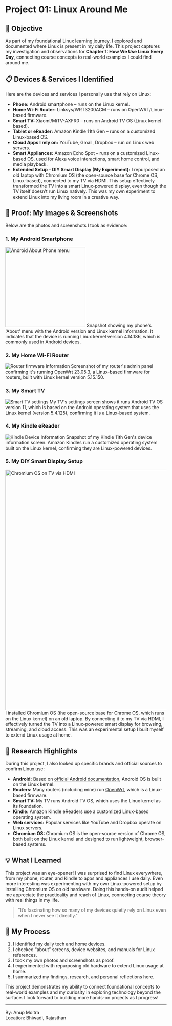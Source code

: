 # Project 01: Linux Around Me

## 📝 Objective

As part of my foundational Linux learning journey, I explored and documented where Linux is present in my daily life. This project captures my investigation and observations for **Chapter 1: How We Use Linux Every Day**, connecting course concepts to real-world examples I could find around me.

## 📋 Devices & Services I Identified

Here are the devices and services I personally use that rely on Linux:

- **Phone:** Android smartphone – runs on the Linux kernel.
- **Home Wi-Fi Router:** Linksys/WRT3200ACM – runs on OpenWRT/Linux-based firmware.
- **Smart TV:** Xiaomi/MiTV-AXFR0 – runs on Android TV OS (Linux kernel-based).
- **Tablet or eReader:** Amazon Kindle 11th Gen – runs on a customized Linux-based OS.
- **Cloud Apps I rely on:** YouTube, Gmail, Dropbox – run on Linux web servers.
- **Smart Appliances:** Amazon Echo Spot – runs on a customized Linux-based OS, used for Alexa voice interactions, smart home control, and media playback.
- **Extended Setup – DIY Smart Display (My Experiment):** I repurposed an old laptop with Chromium OS (the open-source base for Chrome OS, Linux-based), connected to my TV via HDMI. This setup effectively transformed the TV into a smart Linux-powered display, even though the TV itself doesn’t run Linux natively. This was my own experiment to extend Linux into my living room in a creative way.

## 📸 Proof: My Images & Screenshots

Below are the photos and screenshots I took as evidence:

### 1. My Android Smartphone

<img src="images/myphone-about.png" alt="Android About Phone menu" width="250"/>  
Snapshot showing my phone's 'About' menu with the Android version and Linux kernel information. It indicates that the device is running Linux kernel version 4.14.186, which is commonly used in Android devices.

### 2. My Home Wi-Fi Router

<img src="images/router-info.jpg" alt="Router firmware information"/>  
Screenshot of my router's admin panel confirming it's running OpenWrt 23.05.3, a Linux-based firmware for routers, built with Linux kernel version 5.15.150.

### 3. My Smart TV

<img src="images/smart-tv-settings.png" alt="Smart TV settings"/>  
My TV's settings screen shows it runs Android TV OS version 11, which is based on the Android operating system that uses the Linux kernel (version 5.4.125), confirming it is a Linux-based system.

### 4. My Kindle eReader

<img src="images/kindle-about.png" alt="Kindle Device Information"/>  
Snapshot of my Kindle 11th Gen's device information screen. Amazon Kindles run a customized operating system built on the Linux kernel, confirming they are Linux-powered devices.

### 5. My DIY Smart Display Setup

<img src="images/chromiumos-tv.png" alt="Chromium OS on TV via HDMI" width="750"/>  
I installed Chromium OS (the open-source base for Chrome OS, which runs on the Linux kernel) on an old laptop. By connecting it to my TV via HDMI, I effectively turned the TV into a Linux-powered smart display for browsing, streaming, and cloud access. This was an experimental setup I built myself to extend Linux usage at home.

## 🔗 Research Highlights

During this project, I also looked up specific brands and official sources to confirm Linux use:

- **Android:** Based on [official Android documentation](https://source.android.com/docs/core/architecture/kernel), Android OS is built on the Linux kernel.
- **Routers:** Many routers (including mine) run [OpenWrt](https://openwrt.org/), which is a Linux-based firmware.
- **Smart TV:** My TV runs Android TV OS, which uses the Linux kernel as its foundation.
- **Kindle:** Amazon Kindle eReaders use a customized Linux-based operating system.
- **Web services:** Popular services like YouTube and Dropbox operate on Linux servers.
- **Chromium OS:** Chromium OS is the open-source version of Chrome OS, both built on the Linux kernel and designed to run lightweight, browser-based systems.

## 💡 What I Learned

This project was an eye-opener! I was surprised to find Linux everywhere, from my phone, router, and Kindle to apps and appliances I use daily. Even more interesting was experimenting with my own Linux-powered setup by installing Chromium OS on old hardware. Doing this hands-on audit helped me appreciate the practicality and reach of Linux, connecting course theory with real things in my life.

> "It’s fascinating how so many of my devices quietly rely on Linux even when I never see it directly."

## 📁 My Process

1. I identified my daily tech and home devices.
2. I checked “about” screens, device websites, and manuals for Linux references.
3. I took my own photos and screenshots as proof.
4. I experimented with repurposing old hardware to extend Linux usage at home.
5. I summarized my findings, research, and personal reflections here.

This project demonstrates my ability to connect foundational concepts to real-world examples and my curiosity in exploring technology beyond the surface. I look forward to building more hands-on projects as I progress!

---

By: Anup Moitra  
Location: Bhiwadi, Rajasthan
